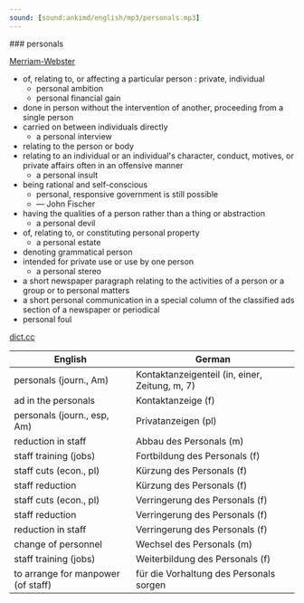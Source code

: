 ```yaml
---
sound: [sound:ankimd/english/mp3/personals.mp3]
---
```


\### personals

[Merriam-Webster](https://www.merriam-webster.com/dictionary/personals)

- of, relating to, or affecting a particular person : private, individual
    - personal ambition
    - personal financial gain
- done in person without the intervention of another, proceeding from a single person
- carried on between individuals directly
    - a personal interview
- relating to the person or body
- relating to an individual or an individual's character, conduct, motives, or private affairs often in an offensive manner
    - a personal insult
- being rational and self-conscious
    - personal, responsive government is still possible
    - — John Fischer
- having the qualities of a person rather than a thing or abstraction
    - a personal devil
- of, relating to, or constituting personal property
    - a personal estate
- denoting grammatical person
- intended for private use or use by one person
    - a personal stereo
- a short newspaper paragraph relating to the activities of a person or a group or to personal matters
- a short personal communication in a special column of the classified ads section of a newspaper or periodical
- personal foul

[dict.cc](https://www.dict.cc/personals)

| English        | German       |
| -------------- | ------------ |
| personals (journ., Am) | Kontaktanzeigenteil (in, einer, Zeitung, m, 7) |
| ad in the personals | Kontaktanzeige (f) |
| personals (journ., esp, Am) | Privatanzeigen (pl) |
| reduction in staff | Abbau des Personals (m) |
| staff training (jobs) | Fortbildung des Personals (f) |
| staff cuts (econ., pl) | Kürzung des Personals (f) |
| staff reduction | Kürzung des Personals (f) |
| staff cuts (econ., pl) | Verringerung des Personals (f) |
| staff reduction | Verringerung des Personals (f) |
| reduction in staff | Verringerung des Personals (f) |
| change of personnel | Wechsel des Personals (m) |
| staff training (jobs) | Weiterbildung des Personals (f) |
| to arrange for manpower (of staff) | für die Vorhaltung des Personals sorgen |

